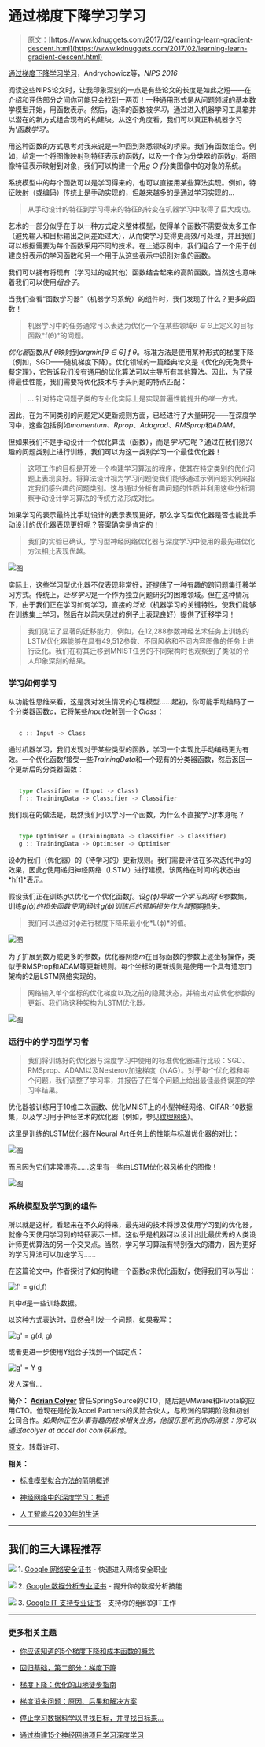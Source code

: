 # 通过梯度下降学习学习

> 原文：[https://www.kdnuggets.com/2017/02/learning-learn-gradient-descent.html](https://www.kdnuggets.com/2017/02/learning-learn-gradient-descent.html)

[通过梯度下降学习学习](https://arxiv.org/pdf/1606.04474v2.pdf)，Andrychowicz等，*NIPS 2016*

阅读这些NIPS论文时，让我印象深刻的一点是有些论文的长度是如此之短——在介绍和评估部分之间你可能只会找到一两页！一种通用形式是从问题领域的基本数学模型开始，用函数表示。然后，选择的函数被*学习*，通过进入机器学习工具箱并以潜在的新方式组合现有的构建块。从这个角度看，我们可以真正称机器学习为‘*函数学习*’。

用这种函数的方式思考对我来说是一种回到熟悉领域的桥梁。我们有函数组合。例如，给定一个将图像映射到特征表示的函数*f*，以及一个作为分类器的函数*g*，将图像特征表示映射到对象，我们可以构建一个用*g ○ f*分类图像中的对象的系统。

系统模型中的每个函数可以是学习得来的，也可以直接用某些算法实现。例如，特征映射（或编码）传统上是手动实现的，但越来越多的是通过学习实现的...

> 从手动设计的特征到学习得来的特征的转变在机器学习中取得了巨大成功。

艺术的一部分似乎在于以一种方式定义整体模型，使得单个函数不需要做太多工作（避免输入和目标输出之间差距过大），从而使学习变得更高效/可处理，并且我们可以根据需要为每个函数采用不同的技术。在上述示例中，我们组合了一个用于创建良好表示的学习函数和另一个用于从这些表示中识别对象的函数。

我们可以拥有将现有（学习过的或其他）函数结合起来的高阶函数，当然这也意味着我们可以使用*组合子*。

当我们查看“函数学习器”（机器学习系统）的组件时，我们发现了什么？更多的函数！

> 机器学习中的任务通常可以表达为优化一个在某些领域*θ ∈ Θ*上定义的目标函数*f(θ)*的问题。

*优化器*函数从*f θ*映射到*argmin[θ ∈ Θ] f θ*。标准方法是使用某种形式的梯度下降（例如，SGD——随机梯度下降）。优化领域的一篇经典论文是《优化的无免费午餐定理》，它告诉我们没有通用的优化算法可以主导所有其他算法。因此，为了获得最佳性能，我们需要将优化技术与手头问题的特点匹配：

> ... 针对特定问题子类的专业化实际上是实现普遍性能提升的*唯一*方式。

因此，在为不同类别的问题定义更新规则方面，已经进行了大量研究——在深度学习中，这些包括例如*momentum*、*Rprop*、*Adagrad*、*RMSprop*和*ADAM*。

但如果我们不是手动设计一个优化算法（函数），而是*学习*它呢？通过在我们感兴趣的问题类别上进行训练，我们可以为这一类别学习一个最佳优化器！

> 这项工作的目标是开发一个构建学习算法的程序，使其在特定类别的优化问题上表现良好。将算法设计视为学习问题使我们能够通过示例问题实例来指定我们感兴趣的问题类别。这与通过分析有趣问题的性质并利用这些分析洞察手动设计学习算法的传统方法形成对比。

如果学习的表示最终比手动设计的表示表现更好，那么学习型优化器是否也能比手动设计的优化器表现更好呢？答案确实是肯定的！

> 我们的实验已确认，学习型神经网络优化器与深度学习中使用的最先进优化方法相比表现优越。

![图](../Images/7c69ca09a51e00c66204243f71f2bb53.png)

实际上，这些学习型优化器不仅表现非常好，还提供了一种有趣的跨问题集迁移学习方式。传统上，*迁移学习*是一个作为独立问题研究的困难领域。但在这种情况下，由于我们正在学习如何学习，直接的*泛化*（机器学习的关键特性，使我们能够在训练集上学习，然后在以前未见过的例子上表现良好）提供了迁移学习！

> 我们见证了显著的迁移能力，例如，在12,288参数神经艺术任务上训练的LSTM优化器能够在具有49,512参数、不同风格和不同内容图像的任务上进行泛化。我们在将其迁移到MNIST任务的不同架构时也观察到了类似的令人印象深刻的结果。

### 学习如何学习

从功能性思维来看，这是我对发生情况的心理模型……起初，你可能手动编码了一个分类器函数*c*，它将某些*Input*映射到一个*Class*：

```py

   c :: Input -> Class
```

通过机器学习，我们发现对于某些类型的函数，学习一个实现比手动编码更为有效。一个优化函数*f*接受一些*TrainingData*和一个现有的分类器函数，然后返回一个更新后的分类器函数：

```py

   type Classifier = (Input -> Class)
   f :: TrainingData -> Classifier -> Classifier
```

我们现在的做法是，既然我们可以学习一个函数，为什么不直接学习*f*本身呢？

```py

   type Optimiser = (TrainingData -> Classifier -> Classifier)
   g :: TrainingData -> Optimiser -> Optimiser
```

设*ϕ*为我们（优化器）的（待学习的）更新规则。我们需要评估在多次迭代中*g*的效果，因此*g*使用递归神经网络（LSTM）进行建模。该网络在时间*t*的状态由*h[t]*表示。

假设我们正在训练*g*以优化一个优化函数*f*。设*g(ϕ)*导致一个学习到的*f θ*参数集，训练*g(ϕ)*的损失函数使用*f*经过*g(ϕ)*训练后的预期损失作为*其*预期损失。

> 我们可以通过对*ϕ*进行梯度下降来最小化*L(ϕ)*的值。

![图](../Images/dc6f1a42cb394731cee484c638eb1562.png)

为了扩展到数万或更多的参数，优化器网络*m*在目标函数的参数上逐坐标操作，类似于RMSProp和ADAM等更新规则。每个坐标的更新规则是使用一个具有遗忘门架构的2层LSTM网络实现的。

> 网络输入单个坐标的优化梯度以及之前的隐藏状态，并输出对应优化参数的更新。我们称这种架构为LSTM优化器。

![图](../Images/60dbbf12f986b7226c7a994f530dfa64.png)

### 运行中的学习型学习者

> 我们将训练好的优化器与深度学习中使用的标准优化器进行比较：SGD、RMSprop、ADAM以及Nesterov加速梯度（NAG）。对于每个优化器和每个问题，我们调整了学习率，并报告了在每个问题上给出最佳最终误差的学习率结果。

优化器被训练用于10维二次函数、优化MNIST上的小型神经网络、CIFAR-10数据集，以及学习用于神经艺术的优化器（例如，参见[纹理网络](https://blog.acolyer.org/2016/09/23/texture-networks-feed-forward-synthesis-of-textures-and-stylized-images/)）。

这里是训练的LSTM优化器在Neural Art任务上的性能与标准优化器的对比：

![图](../Images/113b9f3e96768859a22125e4ac49fdb3.png)

而且因为它们非常漂亮……这里有一些由LSTM优化器风格化的图像！

![图](../Images/795d9f37ab45ae6f1c60d68fb066c386.png)

### 系统模型及学习到的组件

所以就是这样。看起来在不久的将来，最先进的技术将涉及使用学习到的优化器，就像今天使用学习到的特征表示一样。这似乎是机器可以设计出比最优秀的人类设计师更优算法的另一个交叉点。当然，学习学习算法有特别强大的潜力，因为更好的学习算法可以加速学习……

在这篇论文中，作者探讨了如何构建一个函数*g*来优化函数*f*，使得我们可以写出：

![f' = g(d,f)](../Images/011c40a0178f1353ec2e4c14e0f378e1.png)

其中*d*是一些训练数据。

以这种方式表达时，显然会引发一个问题，如果我写：

![g' = g(d, g)](../Images/885d6bc0d2779eff6ccd89c8a2d9097d.png)

或者更进一步使用Y组合子找到一个固定点：

![g' = Y g](../Images/7f5509479a0e372c7c4f225a5c3e35b7.png)

发人深省...

**简介： [Adrian Colyer](https://twitter.com/adriancolyer)** 曾任SpringSource的CTO，随后是VMware和Pivotal的应用CTO。他现在是伦敦Accel Partners的风险合伙人，与欧洲的早期阶段和初创公司合作。*如果你正在从事有趣的技术相关业务，他很乐意听到你的消息：你可以通过acolyer at accel dot com联系他*。

[原文](https://blog.acolyer.org/2017/01/04/learning-to-learn-by-gradient-descent-by-gradient-descent/)。转载许可。

**相关：**

+   [标准模型拟合方法的简明概述](/2016/05/concise-overview-model-fitting-methods.html)

+   [神经网络中的深度学习：概述](/2016/04/deep-learning-neural-networks-overview.html)

+   [人工智能与2030年的生活](/2016/12/artificial-intelligence-life-2030.html)

* * *

## 我们的三大课程推荐

![](../Images/0244c01ba9267c002ef39d4907e0b8fb.png) 1\. [Google 网络安全证书](https://www.kdnuggets.com/google-cybersecurity) - 快速进入网络安全职业

![](../Images/e225c49c3c91745821c8c0368bf04711.png) 2\. [Google 数据分析专业证书](https://www.kdnuggets.com/google-data-analytics) - 提升你的数据分析技能

![](../Images/0244c01ba9267c002ef39d4907e0b8fb.png) 3\. [Google IT 支持专业证书](https://www.kdnuggets.com/google-itsupport) - 支持你的组织的IT工作

* * *

### 更多相关主题

+   [你应该知道的5个梯度下降和成本函数的概念](https://www.kdnuggets.com/2020/05/5-concepts-gradient-descent-cost-function.html)

+   [回归基础，第二部分：梯度下降](https://www.kdnuggets.com/2023/03/back-basics-part-dos-gradient-descent.html)

+   [梯度下降：优化的山地徒步指南](https://www.kdnuggets.com/gradient-descent-the-mountain-trekker-guide-to-optimization-with-mathematics)

+   [梯度消失问题：原因、后果和解决方案](https://www.kdnuggets.com/2022/02/vanishing-gradient-problem.html)

+   [停止学习数据科学以寻找目标，并寻找目标来...](https://www.kdnuggets.com/2021/12/stop-learning-data-science-find-purpose.html)

+   [通过构建15个神经网络项目学习深度学习](https://www.kdnuggets.com/2022/01/15-neural-network-projects-build-2022.html)

